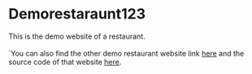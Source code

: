 # Demorestaraunt123
This is the demo website of a restaurant.
<br/><br/>
`You can also find the other demo restaurant website link [here](https://interpetiolar-princ.000webhostapp.com/)
and the source code of that website [here](https://github.com/mohitjha727/Online-Food-Delivery-Non-Functioning).
